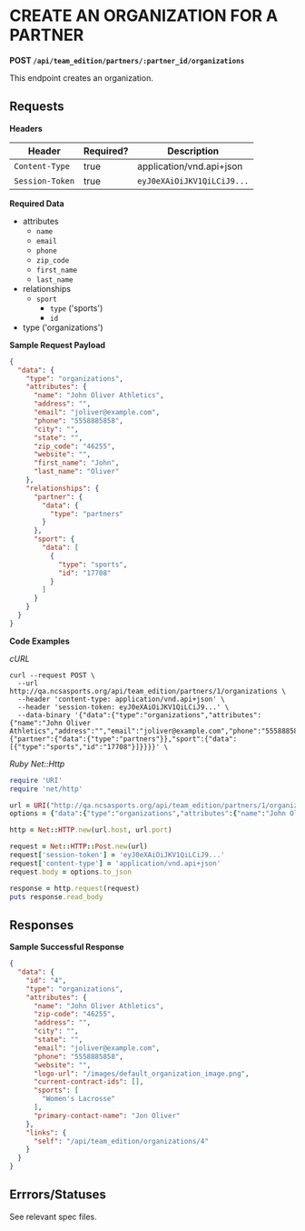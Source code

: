 # CREATE AN ORGANIZATION FOR A PARTNER

**POST `/api/team_edition/partners/:partner_id/organizations`**

This endpoint creates an organization.

## Requests

**Headers**

| Header          | Required? | Description                |
|-----------------|-----------|----------------------------|
| `Content-Type`  | true      | application/vnd.api+json   |
| `Session-Token` | true      | `eyJ0eXAiOiJKV1QiLCiJ9...` |

**Required Data**

* attributes
  - `name`
  - `email`
  - `phone`
  - `zip_code`
  - `first_name`
  - `last_name`
* relationships
  - `sport`
    + `type` ('sports')
    + `id`
* type ('organizations')


**Sample Request Payload**

```json
{
  "data": {
    "type": "organizations",
    "attributes": {
      "name": "John Oliver Athletics",
      "address": "",
      "email": "joliver@example.com",
      "phone": "5558885858",
      "city": "",
      "state": "",
      "zip_code": "46255",
      "website": "",
      "first_name": "John",
      "last_name": "Oliver"
    },
    "relationships": {
      "partner": {
        "data": {
          "type": "partners"
        }
      },
      "sport": {
        "data": [
          {
            "type": "sports",
            "id": "17708"
          }
        ]
      }
    }
  }
}
```

**Code Examples**

_cURL_

```shell
curl --request POST \
  --url http://qa.ncsasports.org/api/team_edition/partners/1/organizations \
  --header 'content-type: application/vnd.api+json' \
  --header 'session-token: eyJ0eXAiOiJKV1QiLCiJ9...' \
  --data-binary '{"data":{"type":"organizations","attributes":{"name":"John Oliver Athletics","address":"","email":"joliver@example.com","phone":"5558885858","city":"","state":"","zip_code":"46255","website":"","first_name":"John","last_name":"Oliver"},"relationships":{"partner":{"data":{"type":"partners"}},"sport":{"data":[{"type":"sports","id":"17708"}]}}}}' \
```

_Ruby Net::Http_

```ruby
require 'URI'
require 'net/http'

url = URI("http://qa.ncsasports.org/api/team_edition/partners/1/organizations")
options = {"data":{"type":"organizations","attributes":{"name":"John Oliver Athletics","address":"","email":"joliver@example.com","phone":"5558885858","city":"","state":"","zip_code":"46255","website":"","first_name":"John","last_name":"Oliver"},"relationships":{"partner":{"data":{"type":"partners"}},"sport":{"data":[{"type":"sports","id":"17708"}]}}}}

http = Net::HTTP.new(url.host, url.port)

request = Net::HTTP::Post.new(url)
request['session-token'] = 'eyJ0eXAiOiJKV1QiLCiJ9...'
request['content-type'] = 'application/vnd.api+json'
request.body = options.to_json

response = http.request(request)
puts response.read_body
```


## Responses

**Sample Successful Response**

```json
{
  "data": {
    "id": "4",
    "type": "organizations",
    "attributes": {
      "name": "John Oliver Athletics",
      "zip-code": "46255",
      "address": "",
      "city": "",
      "state": "",
      "email": "joliver@example.com",
      "phone": "5558885858",
      "website": "",
      "logo-url": "/images/default_organization_image.png",
      "current-contract-ids": [],
      "sports": [
        "Women's Lacrosse"
      ],
      "primary-contact-name": "Jon Oliver"
    },
    "links": {
      "self": "/api/team_edition/organizations/4"
    }
  }
}
```

## Errrors/Statuses

See relevant spec files.

